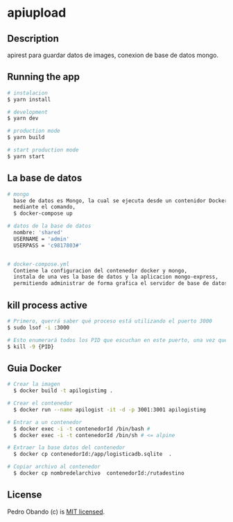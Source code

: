 # apiupload

## Description
  apirest para guardar datos de images, conexion de base de datos mongo.

## Running the app

```bash
# instalacion
$ yarn install

# development
$ yarn dev

# production mode
$ yarn build

# start production mode
$ yarn start
```

## La base de datos

```bash
# mongo
  base de datos es Mongo, la cual se ejecuta desde un contenidor Docker.
  mediante el comando,
  $ docker-compose up

# datos de la base de datos
  nombre: 'shared'
  USERNAME = 'admin'
  USERPASS = 'c9817803#'


# docker-compose.yml
  Contiene la configuracion del contenedor docker y mongo,
  instala de una ves la base de datos y la aplicacion mongo-express,
  permitiendo administrar de forma grafica el servidor de base de datos.

```


## kill process active

```bash
# Primero, querrá saber qué proceso está utilizando el puerto 3000
$ sudo lsof -i :3000

# Esto enumerará todos los PID que escuchan en este puerto, una vez que tenga el PID puede terminarlo:
$ kill -9 {PID}
```

## Guia Docker

```bash
# Crear la imagen
  $ docker build -t apilogistimg .

# Crear el contenedor
  $ docker run --name apilogist -it -d -p 3001:3001 apilogistimg

# Entrar a un contenedor
  $ docker exec -i -t contenedorId /bin/bash #
  $ docker exec -i -t contenedorId /bin/sh # <= alpine

# Extraer la base datos del contenedor
  $ docker cp contenedorId:/app/logisticadb.sqlite  .

# Copiar archivo al contenedor
  $ docker cp nombredelarchivo  contenedorId:/rutadestino
```

## License

  Pedro Obando (c) is [MIT licensed](LICENSE).
